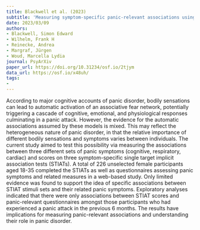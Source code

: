 ```yaml
---
title: Blackwell et al. (2023)
subtitle: 'Measuring symptom-specific panic-relevant associations using single-target implicit association tests'
date: 2023/03/09
authors:
- Blackwell, Simon Edward
- Wilhelm, Frank H
- Reinecke, Andrea
- Margraf, Jürgen
- Woud, Marcella Lydia
journal: PsyArXiv
paper_url: https://doi.org/10.31234/osf.io/2tjym
data_url: https://osf.io/x48uh/
tags:
-
---
```


According to major cognitive accounts of panic disorder, bodily sensations can lead to automatic activation of an associative fear network, potentially triggering a cascade of cognitive, emotional, and physiological responses culminating in a panic attack. However, the evidence for the automatic associations assumed by these models is mixed. This may reflect the heterogeneous nature of panic disorder, in that the relative importance of different bodily sensations and symptoms varies between individuals. The current study aimed to test this possibility via measuring the associations between three different sets of panic symptoms (cognitive, respiratory, cardiac) and scores on three symptom-specific single target implicit association tests (STIATs). A total of 226 unselected female participants aged 18-35 completed the STIATs as well as questionnaires assessing panic symptoms and related measures in a web-based study. Only limited evidence was found to support the idea of specific associations between STIAT stimuli sets and their related panic symptoms. Exploratory analyses indicated that there were only associations between STIAT scores and panic-relevant questionnaires amongst those participants who had experienced a panic attack in the previous 6 months. The results have implications for measuring panic-relevant associations and understanding their role in panic disorder.
